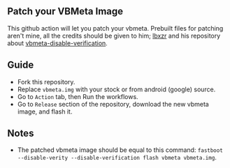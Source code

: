 ## Patch your VBMeta Image
This github action will let you patch your vbmeta. Prebuilt files for patching aren't mine, all the credits should be given to him; [lbxzr](https://github.com/libxzr) and his repository about [vbmeta-disable-verification](https://github.com/libxzr/vbmeta-disable-verification).

## Guide
* Fork this repository.
* Replace `vbmeta.img` with your stock or from android (google) source.
* Go to `Action` tab, then Run the workflows.
* Go to `Release` section of the repository, download the new vbmeta image, and flash it.

## Notes
* The patched vbmeta image should be equal to this command: `fastboot --disable-verity --disable-verification flash vbmeta vbmeta.img`.